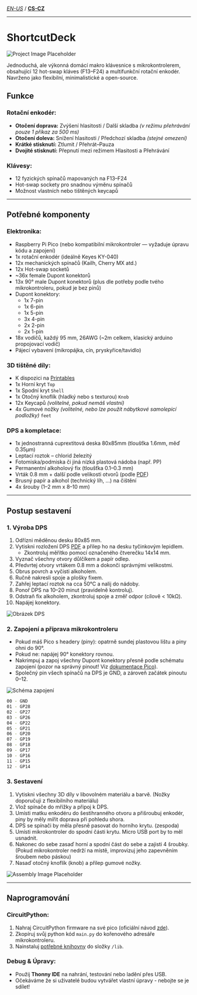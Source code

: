 [*EN-US*](https://github.com/MichalJef/ShortcutDeck/blob/main/README.md) / [**CS-CZ**](https://github.com/MichalJef/ShortcutDeck/blob/main/README_CZ.md)

---

# ShortcutDeck

![Project Image Placeholder](https://github.com/MichalJef/ShortcutDeck/blob/main/docs/ShortcutDeckLogo.png)

Jednoduchá, ale výkonná domácí makro klávesnice s mikrokontrolerem, obsahující 12 hot-swap kláves (F13–F24) a multifunkční rotační enkodér. Navrženo jako flexibilní, minimalistické a open-source.

## Funkce

### Rotační enkodér:
- **Otočení doprava:** Zvýšení hlasitosti / Další skladba *(v režimu přehrávání pouze 1 příkaz za 500 ms)*
- **Otočení doleva:** Snížení hlasitosti / Předchozí skladba *(stejné omezení)*
- **Krátké stisknutí:** Ztlumit / Přehrát–Pauza
- **Dvojité stisknutí:** Přepnutí mezi režimem Hlasitosti a Přehrávání

### Klávesy:
- 12 fyzických spínačů mapovaných na F13–F24
- Hot-swap sockety pro snadnou výměnu spínačů
- Možnost vlastních nebo tištěných keycapů

---

## Potřebné komponenty

### Elektronika:
- Raspberry Pi Pico (nebo kompatibilní mikrokontroler — vyžaduje úpravu kódu a zapojení)
- 1x rotační enkodér (ideálně Keyes KY-040)
- 12x mechanických spínačů (Kailh, Cherry MX atd.)
- 12x Hot-swap socketů
- ~36x female Dupont konektorů
- 13x 90° male Dupont konektorů (plus dle potřeby podle tvého mikrokontroleru, pokud je bez pinů)
- Dupont konektory:
  - 1x 7-pin  
  - 1x 6-pin  
  - 1x 5-pin  
  - 3x 4-pin  
  - 2x 2-pin  
  - 2x 1-pin
- 18x vodičů, každý 95 mm, 26AWG (~2m celkem, klasický arduino propojovací vodič)
- Pájecí vybavení (mikropájka, cín, pryskyřice/tavidlo)

### 3D tištěné díly:
- K dispozici na [Printables](https://www.printables.com/model/1300028-shortcutdeck-printable-parts)
- 1x Horní kryt `Top`
- 1x Spodní kryt `Shell`
- 1x Otočný knoflík (hladký nebo s texturou) `Knob`
- 12x Keycapů *(volitelné, pokud nemáš vlastní)*  
- 4x Gumové nožky *(volitelné, nebo lze použít nábytkové samolepicí podložky)* `feet`

### DPS a kompletace:
- 1x jednostranná cuprextitová deska 80x85mm (tloušťka 1.6mm, měď 0.35µm)
- Leptací roztok – chlorid železitý
- Fotomiska/podmiska či jiná nízká plastová nádoba (např. PP)
- Permanentní alkoholový fix (tloušťka 0.1–0.3 mm)
- Vrták 0.8 mm + další podle velikosti otvorů (podle [PDF](https://github.com/MichalJef/ShortcutDeck/blob/main/ShortcutDeck%20PCB%20v1.pdf))
- Brusný papír a alkohol (technický líh, ...) na čištění
- 4x šrouby (1–2 mm x 8–10 mm)

---

## Postup sestavení

### 1. Výroba DPS
1. Odřízni měděnou desku 80x85 mm.
2. Vytiskni rozložení DPS [PDF](https://github.com/MichalJef/ShortcutDeck/blob/main/ShortcutDeck%20PCB%20v1.pdf) a přilep ho na desku tyčinkovým lepidlem.
   - Zkontroluj měřítko pomocí označeného čtverečku 14x14 mm.
3. Vyznač všechny otvory důlčíkem a papír odlep.
4. Předvrtej otvory vrtákem 0.8 mm a dokonči správnými velikostmi.
5. Obrus povrch a vyčisti alkoholem.
6. Ručně nakresli spoje a plošky fixem.
7. Zahřej leptací roztok na cca 50°C  a nalij do nádoby.
8. Ponoř DPS na 10–20 minut (pravidelně kontroluj).
9. Odstraň fix alkoholem, zkontroluj spoje a změř odpor (cílově < 10kΩ).
10. Napájej konektory.

![Obrázek DPS](https://github.com/MichalJef/ShortcutDeck/blob/main/docs/PCB%20preview.jpg)

### 2. Zapojení a příprava mikrokontroleru

- Pokud máš Pico s headery (piny): opatrně sundej plastovou lištu a piny ohni do 90°.
- Pokud ne: napájej 90° konektory rovnou.
- Nakrimpuj a zapoj všechny Dupont konektory přesně podle schématu zapojení (pozor na správný pinout! Viz [dokumentace Pico](https://www.raspberrypi.com/documentation/microcontrollers/pico-series.html#pinout-and-design-files-4)).
- Společný pin všech spínačů na DPS je GND, a zároveň začátek pinoutu 0–12.

![Schéma zapojení](https://github.com/MichalJef/ShortcutDeck/blob/main/docs/ShortcutDeck1.png)

```bash
00 - GND 
01 - GP28
02 - GP27
03 - GP26
04 - GP22
05 - GP21
06 - GP20
07 - GP19
08 - GP18
09 - GP17
10 - GP16
11 - GP15
12 - GP14
```

### 3. Sestavení

1. Vytiskni všechny 3D díly v libovolném materiálu a barvě. (Nožky doporučuji z flexibilního materiálu)
2. Vlož spínače do mřížky a připoj k DPS.
3. Umísti matku enkodéru do šestihranného otvoru a přišroubuj enkodér, piny by měly mířit doprava při pohledu shora.
4. DPS se spínači by měla přesně pasovat do horního krytu. (zespoda)
5. Umísti mikrokontroler do spodní části krytu. Micro USB port by to měl usnadnit.
6. Nakonec do sebe zasaď horní a spodní část do sebe a zajisti 4 šroubky. (Pokud mikrokontroler nedrží na místě, improvizuj jeho zapevněním šroubem nebo páskou)
7. Nasaď otočný knoflík (knob) a přilep gumové nožky.

![Assembly Image Placeholder](https://github.com/MichalJef/ShortcutDeck/blob/main/docs/preview.png)

---

## Naprogramování

### CircuitPython:

1. Nahraj CircuitPython firmware na své pico (oficiální návod [zde](https://circuitpython.org/board/raspberry_pi_pico/)).
2. Zkopíruj svůj python kód `main.py` do kořenového adresáře mikrokontroleru.
3. Nainstaluj [potřebné knihovny](https://github.com/MichalJef/ShortcutDeck/tree/main/lib) do složky `/lib`.

### Debug & Úpravy:
- Použij **Thonny IDE** na nahrání, testování nebo ladění přes USB.
- Očekáváme že si uživatelé budou vytvářet vlastní úpravy - nebojte se je sdílet!
